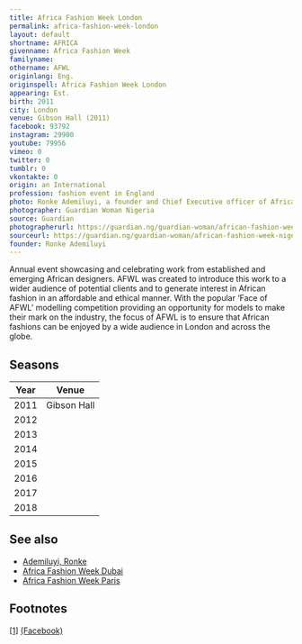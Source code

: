 ```yaml
---
title: Africa Fashion Week London
permalink: africa-fashion-week-london
layout: default
shortname: AFRICA
givenname: Africa Fashion Week
familyname:
othername: AFWL
originlang: Eng.
originspell: Africa Fashion Week London
appearing: Est.
birth: 2011
city: London
venue: Gibson Hall (2011)
facebook: 93792
instagram: 29900
youtube: 79956
vimeo: 0
twitter: 0
tumblr: 0
vkontakte: 0
origin: an International
profession: fashion event in England
photo: Ronke Ademiluyi, a founder and Chief Executive officer of Africa Fashion Week London and African Fashion Week Nigeria
photographer: Guardian Woman Nigeria
source: Guardian
photographerurl: https://guardian.ng/guardian-woman/african-fashion-week-nigeria-has-been-a-success-ronke-ademiluyi/
sourceurl: https://guardian.ng/guardian-woman/african-fashion-week-nigeria-has-been-a-success-ronke-ademiluyi/
founder: Ronke Ademiluyi
---
```

Annual event showcasing and celebrating work from established and emerging African designers. AFWL was created to introduce this work to a wider audience of potential clients and to generate interest in African fashion in an affordable and ethical manner. With the popular ‘Face of AFWL’ modelling competition providing an opportunity for models to make their mark on the industry, the focus of AFWL is to ensure that African fashions can be enjoyed by a wide audience in London and across the globe.

## Seasons

|Year|Venue|
|-|-|
|2011|Gibson Hall|
|2012| |
|2013| |
|2014| |
|2015| |
|2016| |
|2017| |
|2018| |

## See also

+ [Ademiluyi, Ronke](ademiluyi-ronke)
+ [Africa Fashion Week Dubai](africa-fashion-week-dubai)
+ [Africa Fashion Week Paris](africa-fashion-week-paris)

## Footnotes

[[1]](#a1) <span id="f1"></span> [(Facebook)](https://www.facebook.com/Africafwl/)
